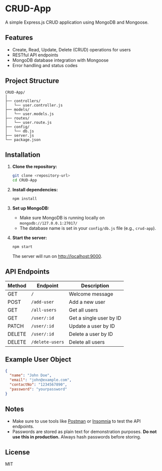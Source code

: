# CRUD-App

A simple Express.js CRUD application using MongoDB and Mongoose.

## Features

- Create, Read, Update, Delete (CRUD) operations for users
- RESTful API endpoints
- MongoDB database integration with Mongoose
- Error handling and status codes

## Project Structure

```
CRUD-App/
│
├── controllers/
│   └── user.controller.js
├── models/
│   └── user.models.js
├── routes/
│   └── user.route.js
├── config/
│   └── db.js
├── server.js
└── package.json
```

## Installation

1. **Clone the repository:**
   ```sh
   git clone <repository-url>
   cd CRUD-App
   ```

2. **Install dependencies:**
   ```sh
   npm install
   ```

3. **Set up MongoDB:**
   - Make sure MongoDB is running locally on `mongodb://127.0.0.1:27017/`
   - The database name is set in your `config/db.js` file (e.g., `crud-app`).

4. **Start the server:**
   ```sh
   npm start
   ```
   The server will run on [http://localhost:9000](http://localhost:9000).

## API Endpoints

| Method | Endpoint              | Description              |
|--------|-----------------------|--------------------------|
| GET    | `/`                   | Welcome message          |
| POST   | `/add-user`           | Add a new user           |
| GET    | `/all-users`          | Get all users            |
| GET    | `/user/:id`           | Get a single user by ID  |
| PATCH  | `/user/:id`           | Update a user by ID      |
| DELETE | `/user/:id`           | Delete a user by ID      |
| DELETE | `/delete-users`       | Delete all users         |

## Example User Object

```json
{
  "name": "John Doe",
  "email": "john@example.com",
  "contactNo": "1234567890",
  "password": "yourpassword"
}
```

## Notes

- Make sure to use tools like [Postman](https://www.postman.com/) or [Insomnia](https://insomnia.rest/) to test the API endpoints.
- Passwords are stored as plain text for demonstration purposes. **Do not use this in production.** Always hash passwords before storing.

## License

MIT